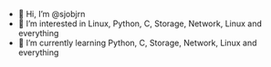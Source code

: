 - 👋 Hi, I’m @sjobjrn
- 👀 I’m interested in Linux, Python, C, Storage, Network, Linux and everything
- 🌱 I’m currently learning Python, C, Storage, Network, Linux and everything


<!---
sjobjrn/sjobjrn is a ✨ special ✨ repository because its `README.md` (this file) appears on your GitHub profile.
You can click the Preview link to take a look at your changes.
--->
